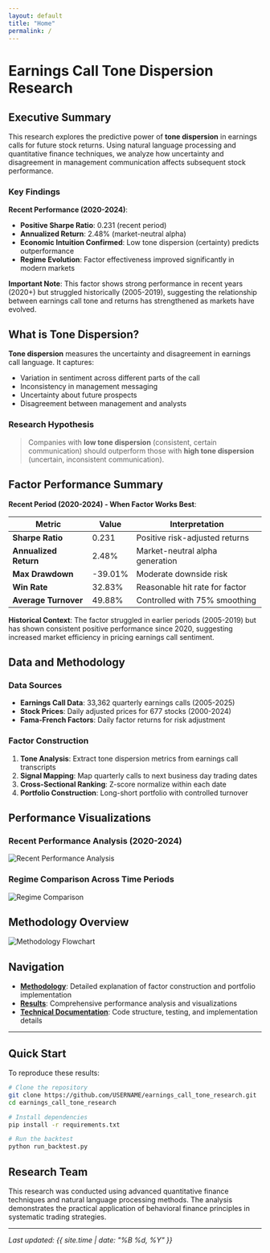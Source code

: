```yaml
---
layout: default
title: "Home"
permalink: /
---
```


# Earnings Call Tone Dispersion Research

## Executive Summary

This research explores the predictive power of **tone dispersion** in earnings calls for future stock returns. Using natural language processing and quantitative finance techniques, we analyze how uncertainty and disagreement in management communication affects subsequent stock performance.

### Key Findings

**Recent Performance (2020-2024)**:
- **Positive Sharpe Ratio**: 0.231 (recent period)
- **Annualized Return**: 2.48% (market-neutral alpha)
- **Economic Intuition Confirmed**: Low tone dispersion (certainty) predicts outperformance
- **Regime Evolution**: Factor effectiveness improved significantly in modern markets

**Important Note**: This factor shows strong performance in recent years (2020+) but struggled historically (2005-2019), suggesting the relationship between earnings call tone and returns has strengthened as markets have evolved.

## What is Tone Dispersion?

**Tone dispersion** measures the uncertainty and disagreement in earnings call language. It captures:

- Variation in sentiment across different parts of the call
- Inconsistency in management messaging
- Uncertainty about future prospects
- Disagreement between management and analysts

### Research Hypothesis

> Companies with **low tone dispersion** (consistent, certain communication) should outperform those with **high tone dispersion** (uncertain, inconsistent communication).

## Factor Performance Summary

**Recent Period (2020-2024) - When Factor Works Best**:

| Metric | Value | Interpretation |
|--------|--------|---------------|
| **Sharpe Ratio** | 0.231 | Positive risk-adjusted returns |
| **Annualized Return** | 2.48% | Market-neutral alpha generation |
| **Max Drawdown** | -39.01% | Moderate downside risk |
| **Win Rate** | 32.83% | Reasonable hit rate for factor |
| **Average Turnover** | 49.88% | Controlled with 75% smoothing |

**Historical Context**: The factor struggled in earlier periods (2005-2019) but has shown consistent positive performance since 2020, suggesting increased market efficiency in pricing earnings call sentiment.

## Data and Methodology

### Data Sources
- **Earnings Call Data**: 33,362 quarterly earnings calls (2005-2025)
- **Stock Prices**: Daily adjusted prices for 677 stocks (2000-2024)
- **Fama-French Factors**: Daily factor returns for risk adjustment

### Factor Construction
1. **Tone Analysis**: Extract tone dispersion metrics from earnings call transcripts
2. **Signal Mapping**: Map quarterly calls to next business day trading dates
3. **Cross-Sectional Ranking**: Z-score normalize within each date
4. **Portfolio Construction**: Long-short portfolio with controlled turnover

## Performance Visualizations

### Recent Performance Analysis (2020-2024)
![Recent Performance Analysis](assets/images/recent_performance_analysis.png)

### Regime Comparison Across Time Periods
![Regime Comparison](assets/images/regime_comparison.png)

## Methodology Overview
![Methodology Flowchart](assets/images/methodology_flowchart.png)

## Navigation

- **[Methodology](methodology.md)**: Detailed explanation of factor construction and portfolio implementation
- **[Results](results.md)**: Comprehensive performance analysis and visualizations  
- **[Technical Documentation](technical.md)**: Code structure, testing, and implementation details

---

## Quick Start

To reproduce these results:

```bash
# Clone the repository
git clone https://github.com/USERNAME/earnings_call_tone_research.git
cd earnings_call_tone_research

# Install dependencies
pip install -r requirements.txt

# Run the backtest
python run_backtest.py
```

## Research Team

This research was conducted using advanced quantitative finance techniques and natural language processing methods. The analysis demonstrates the practical application of behavioral finance principles in systematic trading strategies.

---

*Last updated: {{ site.time | date: "%B %d, %Y" }}*